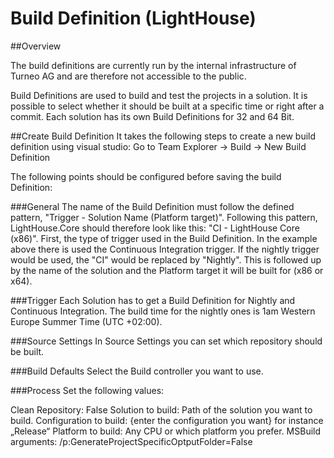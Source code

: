 # Build Definition (LightHouse)

##Overview

The build definitions are currently run by the internal infrastructure of Turneo AG and are therefore not accessible to the public.

Build Definitions are used to build and test the projects in a solution. It is possible to 
select whether it should be built at a specific time or right after a commit. Each solution has 
its own Build Definitions for 32 and 64 Bit.


##Create Build Definition
It takes the following steps to create a new build definition using visual studio:
Go to Team Explorer -> Build -> New Build Definition

The following points should be configured before saving the build Definition:

###General
The name of the Build Definition must follow the defined pattern, "Trigger - Solution Name (Platform target)". 
Following this pattern, LightHouse.Core should therefore look like this: "CI - LightHouse Core (x86)". 
First, the type of trigger used in the Build Definition. 
In the example above there is used the Continuous Integration trigger. If the nightly trigger 
would be used, the "CI" would be replaced by "Nightly". This is followed up by the name of
the solution and the Platform target it will be built for (x86 or x64).

###Trigger
Each Solution has to get a Build Definition for Nightly and Continuous Integration.
The build time for the nightly ones is 1am Western Europe Summer Time (UTC +02:00).

###Source Settings
In Source Settings you can set which repository should be built. 

###Build Defaults
Select the Build controller you want to use.

###Process
Set the following values:

Clean Repository: False
Solution to build: Path of the solution you want to build.
Configuration to build: {enter the configuration you want} for instance „Release“
Platform to build: Any CPU or which platform you prefer.
MSBuild arguments: /p:GenerateProjectSpecificOptputFolder=False